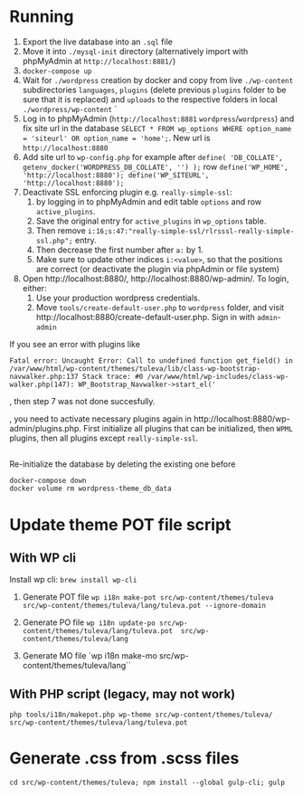 # Running

1. Export the live database into an `.sql` file
2. Move it into `./mysql-init` directory (alternatively import with phpMyAdmin at `http://localhost:8881/`)
3. `docker-compose up`
4. Wait for `./wordpress` creation by docker and copy from live `./wp-content` subdirectories `languages`, `plugins` (delete previous `plugins` folder to be sure that it is replaced) and `uploads` to the respective folders in local `./wordpress/wp-content` `
5. Log in to phpMyAdmin (`http://localhost:8881` `wordpress`/`wordpress`) and fix site url in the database `SELECT * FROM wp_options WHERE option_name = 'siteurl' OR option_name = 'home';`. New url is `http://localhost:8880`
6. Add site url to `wp-config.php` for example after `define( 'DB_COLLATE', getenv_docker('WORDPRESS_DB_COLLATE', '') );` row
   `define('WP_HOME', 'http://localhost:8880');
define('WP_SITEURL', 'http://localhost:8880');`
7. Deactivate SSL enforcing plugin e.g. `really-simple-ssl`:
    1. by logging in to phpMyAdmin and edit table `options` and row `active_plugins`.
    2. Save the original entry for `active_plugins` in `wp_options` table.
    3. Then remove `i:16;s:47:"really-simple-ssl/rlrsssl-really-simple-ssl.php";` entry.
    4. Then decrease the first number after `a:` by 1.
    5. Make sure to update other indices `i:<value>`, so that the positions are correct (or deactivate the plugin via phpAdmin or file system)
8. Open http://localhost:8880/, http://localhost:8880/wp-admin/. To login, either:
    1. Use your production wordpress credentials.
    2. Move `tools/create-default-user.php` to `wordpress` folder, and visit http://localhost:8880/create-default-user.php. Sign in with `admin`-`admin`

If you see an error with plugins like

```
Fatal error: Uncaught Error: Call to undefined function get_field() in /var/www/html/wp-content/themes/tuleva/lib/class-wp-bootstrap-navwalker.php:137 Stack trace: #0 /var/www/html/wp-includes/class-wp-walker.php(147): WP_Bootstrap_Navwalker->start_el('
```

, then step 7 was not done succesfully.

, you need to activate necessary plugins again in http://localhost:8880/wp-admin/plugins.php.
First initialize all plugins that can be initialized, then `WPML` plugins, then all plugins except `really-simple-ssl`.

##

Re-initialize the database by deleting the existing one before

```
docker-compose down
docker volume rm wordpress-theme_db_data
```

# Update theme POT file script

## With WP cli

Install wp cli:
`brew install wp-cli`

1. Generate POT file `wp i18n make-pot src/wp-content/themes/tuleva src/wp-content/themes/tuleva/lang/tuleva.pot --ignore-domain`

2. Generate PO file `wp i18n update-po src/wp-content/themes/tuleva/lang/tuleva.pot  src/wp-content/themes/tuleva/lang`

3. Generate MO file `wp i18n make-mo src/wp-content/themes/tuleva/lang``

## With PHP script (legacy, may not work)
`php tools/i18n/makepot.php wp-theme src/wp-content/themes/tuleva/ src/wp-content/themes/tuleva/lang/tuleva.pot`


# Generate .css from .scss files

`cd src/wp-content/themes/tuleva; npm install --global gulp-cli; gulp`
